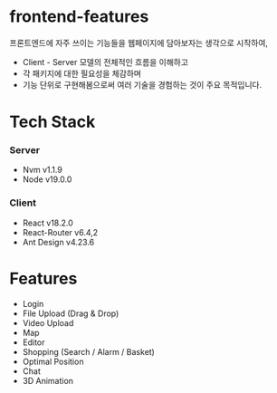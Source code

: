 # frontend-features
프론트엔드에 자주 쓰이는 기능들을 웹페이지에 담아보자는 생각으로 시작하여,
- Client - Server 모델의 전체적인 흐름을 이해하고
- 각 패키지에 대한 필요성을 체감하며
- 기능 단위로 구현해봄으로써 여러 기술을 경험하는 것이 주요 목적입니다.

# Tech Stack
### Server
- Nvm v1.1.9
- Node v19.0.0

### Client
- React v18.2.0
- React-Router v6.4,2
- Ant Design v4.23.6

# Features    
- Login
- File Upload (Drag & Drop)
- Video Upload
- Map
- Editor
- Shopping (Search / Alarm / Basket)
- Optimal Position
- Chat
- 3D Animation
